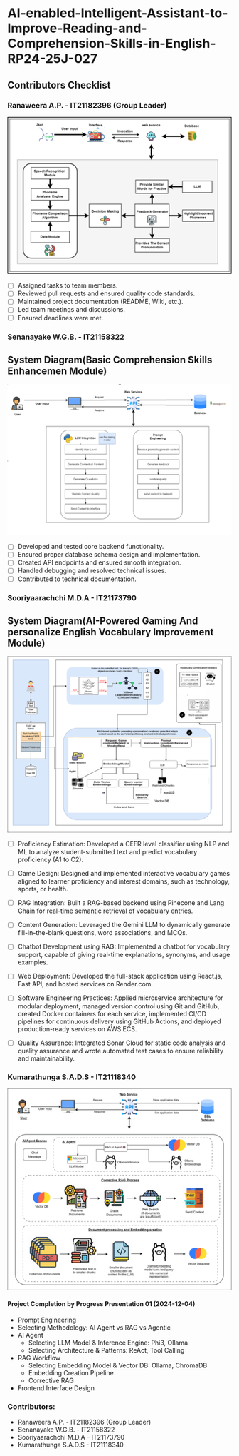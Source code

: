  # AI-enabled-Intelligent-Assistant-to-Improve-Reading-and-Comprehension-Skills-in-English-RP24-25J-027

## Contributors Checklist

### **Ranaweera A.P. - IT21182396 (Group Leader)**  
![My Image](images/RPdiagram.png)
- [ ] Assigned tasks to team members.  
- [ ] Reviewed pull requests and ensured quality code standards.  
- [ ] Maintained project documentation (README, Wiki, etc.).  
- [ ] Led team meetings and discussions.  
- [ ] Ensured deadlines were met.

### **Senanayake W.G.B. - IT21158322**
## System Diagram(Basic Comprehension Skills Enhancemen Module)
![My Image](images/bvsys.png)

- [ ] Developed and tested core backend functionality.  
- [ ] Ensured proper database schema design and implementation.  
- [ ] Created API endpoints and ensured smooth integration.  
- [ ] Handled debugging and resolved technical issues.  
- [ ] Contributed to technical documentation.

### **Sooriyaarachchi M.D.A - IT21173790**  
## System Diagram(AI-Powered Gaming And personalize English Vocabulary Improvement Module)
![My Image](images/vc.png)

- [ ] Proficiency Estimation: Developed a CEFR level classifier using NLP and ML to analyze student-submitted text and predict vocabulary proficiency (A1 to C2). 
- [ ] Game Design: Designed and implemented interactive vocabulary games aligned to learner proficiency and interest domains, such as technology, sports, or health.   
- [ ] RAG Integration: Built a RAG-based backend using Pinecone and Lang Chain for real-time semantic retrieval of vocabulary entries. 
- [ ] Content Generation: Leveraged the Gemini LLM to dynamically generate fill-in-the-blank questions, word associations, and MCQs. 
- [ ] Chatbot Development using RAG: Implemented a chatbot for vocabulary support, capable of giving real-time explanations, synonyms, and usage examples.
- [ ] Web Deployment: Developed the full-stack application using React.js, Fast API, and hosted services on Render.com.
- [ ] Software Engineering Practices: Applied microservice architecture for modular deployment, managed version control using Git and GitHub, created Docker containers for each service, implemented CI/CD pipelines for continuous delivery using GitHub Actions, and deployed production-ready services on AWS ECS.
- [ ] Quality Assurance: Integrated Sonar Cloud for static code analysis and quality assurance and wrote automated test cases to ensure reliability and maintainability. 


### **Kumarathunga S.A.D.S - IT21118340**  
![System Architecture](https://github.com/IT21118340/RP24-25J-027/blob/master/Images/SysDia.png)

#### Project Completion by Progress Presentation 01 (2024-12-04)
- Prompt Engineering
- Selecting Methodology: AI Agent vs RAG vs Agentic
- AI Agent
	* Selecting LLM Model & Inference Engine: Phi3, Ollama
 	* Selecting Architecture & Patterns: ReAct, Tool Calling
- RAG Workflow
	* Selecting Embedding Model & Vector DB: Ollama, ChromaDB
 	* Embedding Creation Pipeline
 	* Corrective RAG
- Frontend Interface Design


<h3>Contributors:</h3>

- Ranaweera A.P. - IT21182396 (Group Leader)
- Senanayake W.G.B. - IT21158322
- Sooriyaarachchi M.D.A - IT21173790
- Kumarathunga S.A.D.S - IT21118340
